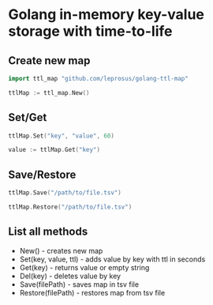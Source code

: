 # Golang in-memory key-value storage with time-to-life

## Create new map

```go
import ttl_map "github.com/leprosus/golang-ttl-map"

ttlMap := ttl_map.New()
```

## Set/Get

```go
ttlMap.Set("key", "value", 60)

value := ttlMap.Get("key")
```

## Save/Restore

```go
ttlMap.Save("/path/to/file.tsv")

ttlMap.Restore("/path/to/file.tsv")
```

## List all methods


* New() - creates new map
* Set(key, value, ttl) - adds value by key with ttl in seconds
* Get(key) - returns value or empty string
* Del(key) - deletes value by key
* Save(filePath) - saves map in tsv file
* Restore(filePath) - restores map from tsv file